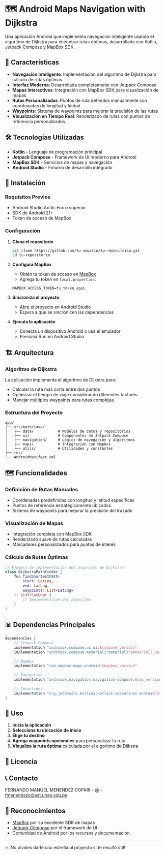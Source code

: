 # 🗺️ Android Maps Navigation with Dijkstra

Una aplicación Android que implementa navegación inteligente usando el algoritmo de Dijkstra para encontrar rutas óptimas, desarrollada con Kotlin, Jetpack Compose y MapBox SDK.

## 📱 Características

- **Navegación Inteligente**: Implementación del algoritmo de Dijkstra para cálculo de rutas óptimas
- **Interfaz Moderna**: Desarrollada completamente con Jetpack Compose
- **Mapas Interactivos**: Integración con MapBox SDK para visualización de mapas
- **Rutas Personalizadas**: Puntos de ruta definidos manualmente con coordenadas de longitud y latitud
- **Waypoints**: Sistema de waypoints para mejorar la precisión de las rutas
- **Visualización en Tiempo Real**: Renderizado de rutas con puntos de referencia personalizados

## 🛠️ Tecnologías Utilizadas

- **Kotlin** - Lenguaje de programación principal
- **Jetpack Compose** - Framework de UI moderno para Android
- **MapBox SDK** - Servicios de mapas y navegación
- **Android Studio** - Entorno de desarrollo integrado

## 🚀 Instalación

### Requisitos Previos

- Android Studio Arctic Fox o superior
- SDK de Android 21+
- Token de acceso de MapBox

### Configuración

1. **Clona el repositorio**
   ```bash
   git clone https://github.com/tu-usuario/tu-repositorio.git
   cd tu-repositorio
   ```

2. **Configura MapBox**
   - Obtén tu token de acceso en [MapBox](https://www.mapbox.com/)
   - Agrega tu token en `local.properties`:
   ```properties
   MAPBOX_ACCESS_TOKEN=tu_token_aqui
   ```

3. **Sincroniza el proyecto**
   - Abre el proyecto en Android Studio
   - Espera a que se sincronicen las dependencias

4. **Ejecuta la aplicación**
   - Conecta un dispositivo Android o usa el emulador
   - Presiona Run en Android Studio

## 🏗️ Arquitectura

### Algoritmo de Dijkstra
La aplicación implementa el algoritmo de Dijkstra para:
- Calcular la ruta más corta entre dos puntos
- Optimizar el tiempo de viaje considerando diferentes factores
- Manejar múltiples waypoints para rutas complejas

### Estructura del Proyecto
```
app/
├── src/main/java/
│   ├── data/           # Modelos de datos y repositorios
│   ├── ui/             # Componentes de Jetpack Compose
│   ├── navigation/     # Lógica de navegación y algoritmos
│   ├── maps/           # Integración con MapBox
│   └── utils/          # Utilidades y constantes
├── res/
└── AndroidManifest.xml
```

## 🗺️ Funcionalidades

### Definición de Rutas Manuales
- Coordenadas predefinidas con longitud y latitud específicas
- Puntos de referencia estratégicamente ubicados
- Sistema de waypoints para mejorar la precisión del trazado

### Visualización de Mapas
- Integración completa con MapBox SDK
- Renderizado suave de rutas calculadas
- Marcadores personalizados para puntos de interés

### Cálculo de Rutas Óptimas
```kotlin
// Ejemplo de implementación del algoritmo de Dijkstra
class DijkstraPathfinder {
    fun findShortestPath(
        start: LatLng,
        end: LatLng,
        waypoints: List<LatLng>
    ): List<LatLng> {
        // Implementación del algoritmo
    }
}
```

## 📊 Dependencias Principales

```gradle
dependencies {
    // Jetpack Compose
    implementation "androidx.compose.ui:ui:$compose_version"
    implementation "androidx.compose.material3:material3:$material3_version"
    
    // MapBox
    implementation "com.mapbox.maps:android:$mapbox_version"
    
    // Navigation
    implementation "androidx.navigation:navigation-compose:$nav_version"
    
    // Coroutines
    implementation "org.jetbrains.kotlinx:kotlinx-coroutines-android:$coroutines_version"
}
```

## 🎯 Uso

1. **Inicia la aplicación**
2. **Selecciona tu ubicación de inicio**
3. **Elige tu destino**
4. **Agrega waypoints opcionales** para personalizar tu ruta
5. **Visualiza la ruta óptima** calculada por el algoritmo de Dijkstra


## 📝 Licencia



## 📞 Contacto

FERNANDO MANUEL MENENDEZ COPARI - [@]() - fmenendezc@est.unap.edu.pe



## 🙏 Reconocimientos

- [MapBox](https://www.mapbox.com/) por su excelente SDK de mapas
- [Jetpack Compose](https://developer.android.com/jetpack/compose) por el framework de UI
- Comunidad de Android por los recursos y documentación

---

⭐ ¡No olvides darle una estrella al proyecto si te resultó útil!
